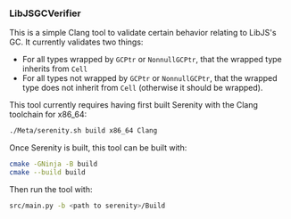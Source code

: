 ### LibJSGCVerifier

This is a simple Clang tool to validate certain behavior relating to LibJS's GC. It currently validates
two things:

- For all types wrapped by `GCPtr` or `NonnullGCPtr`, that the wrapped type inherits from `Cell`
- For all types not wrapped by `GCPtr` or `NonnullGCPtr`, that the wrapped type does not inherit from `Cell`
  (otherwise it should be wrapped).

This tool currently requires having first built Serenity with the Clang toolchain for x86_64:
```bash
./Meta/serenity.sh build x86_64 Clang
```

Once Serenity is built, this tool can be built with:
```bash
cmake -GNinja -B build
cmake --build build
```

Then run the tool with:
```bash
src/main.py -b <path to serenity>/Build
```
